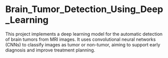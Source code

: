 # Brain_Tumor_Detection_Using_Deep_Learning
This project implements a deep learning model for the automatic detection of brain tumors from MRI images. It uses convolutional neural networks (CNNs) to classify images as tumor or non-tumor, aiming to support early diagnosis and improve treatment planning.
